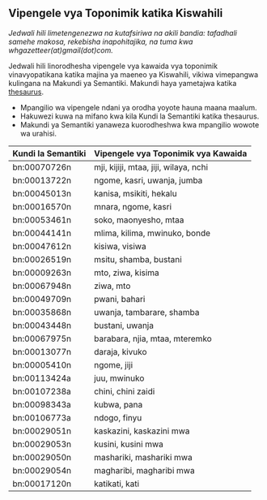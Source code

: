 ## Vipengele vya Toponimik katika Kiswahili

*Jedwali hili limetengenezwa na kutafsiriwa na akili bandia: tafadhali samehe makosa, rekebisha inapohitajika, na tuma kwa whgazetteer(at)gmail(dot)com.*

Jedwali hili linorodhesha vipengele vya kawaida vya toponimik vinavyopatikana katika majina ya maeneo ya Kiswahili, vikiwa vimepangwa kulingana na Makundi ya Semantiki. Makundi haya yametajwa katika [thesaurus](https://github.com/WorldHistoricalGazetteer/epitran/blob/toponymic-linguistics/epitran/data/topos/thesaurus.md).

* Mpangilio wa vipengele ndani ya orodha yoyote hauna maana maalum.
* Hakuwezi kuwa na mifano kwa kila Kundi la Semantiki katika thesaurus.
* Makundi ya Semantiki yanaweza kuorodheshwa kwa mpangilio wowote wa urahisi.

| Kundi la Semantiki | Vipengele vya Toponimik vya Kawaida |
|---|---|
| bn:00070726n | mji, kijiji, mtaa, jiji, wilaya, nchi |
| bn:00013722n | ngome, kasri, uwanja, jumba |
| bn:00045013n | kanisa, msikiti, hekalu |
| bn:00016570n | mnara, ngome, kasri |
| bn:00053461n | soko, maonyesho, mtaa |
| bn:00044141n | mlima, kilima, mwinuko, bonde |
| bn:00047612n | kisiwa, visiwa |
| bn:00026519n | msitu, shamba, bustani |
| bn:00009263n | mto, ziwa, kisima |
| bn:00067948n | ziwa, mto |
| bn:00049709n | pwani, bahari |
| bn:00035868n | uwanja, tambarare, shamba |
| bn:00043448n | bustani, uwanja |
| bn:00067975n | barabara, njia, mtaa, mteremko |
| bn:00013077n | daraja, kivuko |
| bn:00005410n | ngome, jiji |
| bn:00113424a | juu, mwinuko |
| bn:00107238a | chini, chini zaidi |
| bn:00098343a | kubwa, pana |
| bn:00106773a | ndogo, finyu |
| bn:00029051n | kaskazini, kaskazini mwa |
| bn:00029053n | kusini, kusini mwa |
| bn:00029050n | mashariki, mashariki mwa |
| bn:00029054n | magharibi, magharibi mwa |
| bn:00017120n | katikati, kati |
